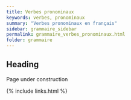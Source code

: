 ```yaml
---
title: Verbes pronominaux
keywords: verbes, pronominaux
summary: "Verbes pronominaux en français"
sidebar: grammaire_sidebar
permalink: grammaire_verbes_pronominaux.html
folder: grammaire
---
```


## Heading

Page under construction

{% include links.html %}
